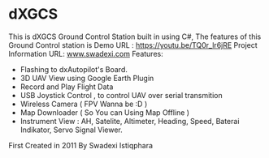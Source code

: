 # dXGCS

This is dXGCS Ground Control Station built in using C#, The features of this Ground Control station is 
Demo URL : https://youtu.be/TQ0r_lr6jRE
Project Information URL: www.swadexi.com
Features:
- Flashing to dxAutopilot's Board.
- 3D UAV View using Google Earth Plugin
- Record and Play Flight Data
- USB Joystick Control , to control UAV over serial transmition
- Wireless Camera ( FPV Wanna be :D )
- Map Downloader ( So You can Using Map Offline )
- Instrument View : AH, Satelite, Altimeter, Heading, Speed, Baterai Indikator, Servo Signal Viewer.

First Created in 2011 By Swadexi Istiqphara
